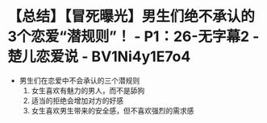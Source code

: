# 【总结】【冒死曝光】男生们绝不承认的3个恋爱“潜规则”！ - P1：26-无字幕2 - 楚儿恋爱说 - BV1Ni4y1E7o4

-   男生们在恋爱中不会承认的三个潜规则
    1.  女生喜欢有魅力的男人，而不是舔狗
    2.  适当的拒绝会增加对方的好感
    3.  女生喜欢男生带来的安全感，但不喜欢强烈的需求感